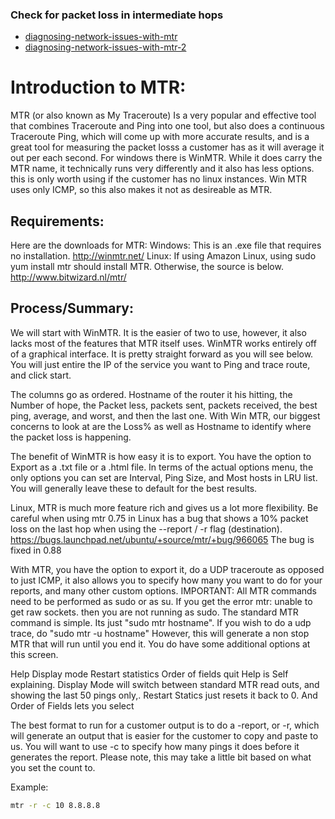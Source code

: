 ### Check for packet loss in intermediate hops
- [diagnosing-network-issues-with-mtr](https://www.linode.com/docs/networking/diagnostics/diagnosing-network-issues-with-mtr/)
- [diagnosing-network-issues-with-mtr-2](http://www.weirdkiwi.com/2014/02/diagnosing-internet-issues-part-two/)

# Introduction to MTR:

MTR (or also known as My Traceroute) Is a very popular and effective tool that combines Traceroute and Ping into one tool, but also does a continuous Traceroute Ping, which will come up with more accurate results, and is a great tool for measuring the packet losss a customer has as it will average it out per each second.
For windows there is WinMTR. While it does carry the MTR name, it technically runs very differently and it also has less options. this is only worth using if the customer has no linux instances. Win MTR uses only ICMP, so this also makes it not as desireable as MTR.

## Requirements:
Here are the downloads for MTR:
Windows: This is an .exe file that requires no installation.
http://winmtr.net/
Linux: If using Amazon Linux, using sudo yum install mtr should install MTR. Otherwise, the source is below.
http://www.bitwizard.nl/mtr/

## Process/Summary:
We will start with WinMTR. It is the easier of two to use, however, it also lacks most of the features that MTR itself uses.
WinMTR works entirely off of a graphical interface. It is pretty straight forward as you will see below. You will just entire the IP of the service you want to Ping and trace route, and click start.

The columns go as ordered. Hostname of the router it his hitting, the Number of hope, the Packet less, packets sent, packets received, the best ping, average, and worst, and then the last one. With Win MTR, our biggest concerns to look at are the Loss% as well as Hostname to identify where the packet loss is happening.

The benefit of WinMTR is how easy it is to export. You have the option to Export as a .txt file or a .html file. In terms of the actual options menu, the only options you can set are Interval, Ping Size, and Most hosts in LRU list. You will generally leave these to default for the best results.

Linux, MTR is much more feature rich and gives us a lot more flexibility.
Be careful when using mtr 0.75 in Linux has a bug that shows a 10% packet loss on the last hop when using the --report / -r flag (destination). https://bugs.launchpad.net/ubuntu/+source/mtr/+bug/966065
The bug is fixed in 0.88

With MTR, you have the option to export it, do a UDP traceroute as opposed to just ICMP, it also allows you to specify how many you want to do for your reports, and many other custom options.
IMPORTANT: All MTR commands need to be performed as sudo or as su. If you get the error mtr: unable to get raw sockets. then you are not running as sudo.
The standard MTR command is simple. Its just "sudo mtr hostname". If you wish to do a udp trace, do "sudo mtr -u hostname" However, this will generate a non stop MTR that will run until you end it.  You do have some additional options at this screen.


 Help   Display mode   Restart statistics   Order of fields   quit
Help is Self explaining. Display Mode will switch between standard MTR read outs, and showing the last 50 pings only,. Restart Statics just resets it back to 0. And Order of Fields lets you select

The best format to run for a customer output is to do a -report, or -r, which will generate an output that is easier for the customer to copy and paste to us. You will want to use -c to specify how many pings it does before it generates the report. Please note, this may take a little bit based on what you set the count to.


Example: 
```bash 
mtr -r -c 10 8.8.8.8
```